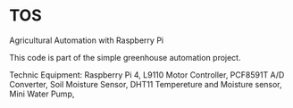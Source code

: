 # TOS
Agricultural Automation with Raspberry Pi


This code is part of the simple greenhouse automation project.

Technic Equipment:
Raspberry Pi 4,
L9110 Motor Controller,
PCF8591T A/D Converter,
Soil Moisture Sensor,
DHT11 Tempereture and Moisture sensor,
Mini Water Pump,
